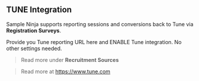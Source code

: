 ## TUNE Integration
Sample Ninja supports reporting sessions and conversions back to Tune via **Registration Surveys**.

Provide you Tune reporting URL here and ENABLE Tune integration. No other settings needed.

> Read more under **Recruitment Sources**

> Read more at https://www.tune.com
